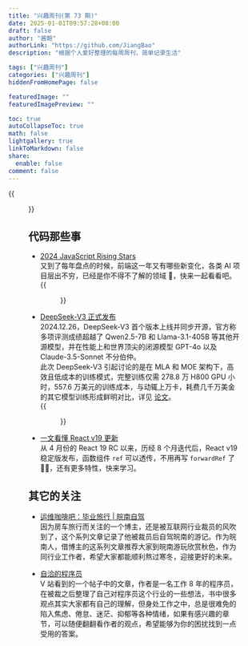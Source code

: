 ```yaml
---
title: "兴趣周刊(第 73 期)"
date: 2025-01-01T09:57:28+08:00
draft: false
author: "酱鲍"
authorLink: "https://github.com/JiangBao"
description: "根据个人爱好整理的每周周刊，简单记录生活"

tags: ["兴趣周刊"]
categories: ["兴趣周刊"]
hiddenFromHomePage: false

featuredImage: ""
featuredImagePreview: ""

toc: true
autoCollapseToc: true
math: false
lightgallery: true
linkToMarkdown: false
share:
  enable: false
comment: false
---
```


<!--more-->
{{<figure src="https://jiangbao-1258001083.cos.ap-shanghai.myqcloud.com/xihu20241007.jpg" title="假期雨西湖">}}

## 代码那些事
* [2024 JavaScript Rising Stars](https://risingstars.js.org/2024/en)  
又到了每年盘点的时候，前端这一年又有哪些新变化，各类 AI 项目层出不穷，已经是你不得不了解的领域 🤖，快来一起看看吧。  
{{<figure src="https://jiangbao-1258001083.cos.ap-shanghai.myqcloud.com/bestofjs2024.jpg">}}

* [DeepSeek-V3 正式发布](https://api-docs.deepseek.com/zh-cn/news/news1226)  
2024.12.26，DeepSeek-V3 首个版本上线并同步开源，官方称多项评测成绩超越了 Qwen2.5-7B 和 Llama-3.1-405B 等其他开源模型，并在性能上和世界顶尖的闭源模型 GPT-4o 以及 Claude-3.5-Sonnet 不分伯仲。  
此次 DeepSeek-V3 引起讨论的是在 MLA 和 MOE 架构下，高效且低成本的训练模式，完整训练仅需 278.8 万 H800 GPU 小时，557.6 万美元的训练成本，与动辄上万卡，耗费几千万美金的其它模型训练形成鲜明对比，详见 [论文](https://github.com/deepseek-ai/DeepSeek-V3/blob/main/DeepSeek_V3.pdf)。  
{{<figure src="https://jiangbao-1258001083.cos.ap-shanghai.myqcloud.com/deepseekv3.jpg">}}

* [一文看懂 React v19 更新](https://zh-hans.react.dev/blog/2024/12/05/react-19)  
从 4 月份的 React 19 RC 以来，历经 8 个月迭代后，React v19 稳定版发布，函数组件 `ref` 可以透传，不用再写 `forwardRef` 了 👍🏻，还有更多特性，快来学习。

## 其它的关注
* [运维咖啡吧：毕业旅行 | 皖南自驾](https://blog.ops-coffee.cn/r/china-travel-layoff-trip-day1-xiangjiadang-liangzhu)  
因为房车旅行而关注的一个博主，还是被互联网行业裁员的风吹到了，这个系列文章记录了他被裁员后自驾皖南的游记。作为皖南人，借博主的这系列文章推荐大家到皖南游玩欣赏秋色，作为同行业工作者，希望大家都能顺利熬过寒冬，迎接更好的未来。

* [自洽的程序员](https://github.com/zhangchenchen/self-consistent-coder?tab=readme-ov-file)  
V 站看到的一个帖子中的文章，作者是一名工作 8 年的程序员，在被裁之后整理了自己对程序员这个行业的一些想法，书中很多观点其实大家都有自己的理解，但身处工作之中，总是很难免的陷入焦虑、倦怠、迷茫、抑郁等各种情绪，如果有感兴趣的章节，可以随便翻翻看作者的观点，希望能够为你的困扰找到一点受用的答案。
